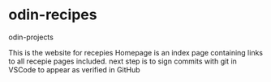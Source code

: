 # odin-recipes

odin-projects

This is the website for recepies
Homepage is an index page containing links to all recepie pages included.
next step is to sign commits with git in VSCode to appear as verified in GitHub
